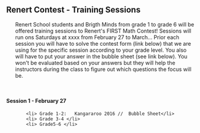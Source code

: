 <div class="row">
  <div class="column">
    <h2> Renert  Contest - Training Sessions </h2>
    <p>
      <ul>
         Renert School students and Brigth Minds from grade 1 to grade 6 will be offered training sessions to Renert's FIRST Math Contest! Sessions will run ons Saturdays at xxxx  from February 27 to March...
        Prior each session you will have to solve the contest form (link below) that we are using for the specific session according to your grade level. You also will have to put your answer in the bubble sheet (see link below). You won't be evaluated based on your answers but they will help the instructors during the class to figure out which questions the focus will be.
     
  </div>
  <br> 

  <div class="column">
    <h4>Session 1 - February 27 </h4>
    <p>
      <ul>
       
        <li> Grade 1-2:   Kangararoo 2016 //  Bubble Sheet</li> 
        <li> Grade 3-4 </li>
        <li> Grade5-6 </li>
       
   
  </div>
  


